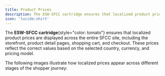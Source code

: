 ```yaml
---
title: Product Prices
description: The ESW-SFCC cartridge ensures that localized product prices are displayed consistently across the entire SFCC site
icon: 'lucide:shirt'
---
```


The **ESW-SFCC cartridge**{style="color: tomato"} ensures that localized product prices are displayed across the entire SFCC site, including the storefront, product detail pages, shopping cart, and checkout. These prices reflect the correct values based on the selected country, currency, and pricing model. <br>

The following images illustrate how localized prices appear across different stages of the shopper journey: